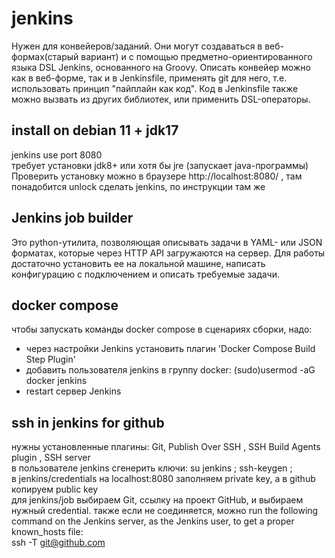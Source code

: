# jenkins

Нужен для конвейеров/заданий. Они могут создаваться в веб-формах(старый вариант) и с помощью предметно-ориентированного языка DSL Jenkins, основанного на Groovy. Описать конвейер можно как в веб-форме, так и в Jenkinsfile, применять git для него, т.е. использовать принцип "пайплайн как код". Код в Jenkinsfile также можно вызвать из других библиотек, или применить DSL-операторы.  

## install on debian 11 + jdk17  
jenkins use port 8080  
требует установки jdk8+ или хотя бы jre (запускает java-программы)  
Проверить установку можно в браузере http://localhost:8080/ , там понадобится unlock сделать jenkins, по инструкции там же  

## Jenkins job builder  
Это python-утилита, позволяющая описывать задачи в YAML- или JSON форматах, которые через HTTP API загружаются на сервер. Для работы достаточно установить ее на локальной машине, написать конфигурацию с подключением и описать требуемые задачи.  

## docker compose  
чтобы запускать команды docker compose в сценариях сборки, надо:  
- через настройки Jenkins установить плагин 'Docker Compose Build Step Plugin'  
- добавить пользователя jenkins  в группу  docker:  (sudo)usermod -aG docker jenkins  
- restart сервер Jenkins

## ssh in jenkins for github   
нужны установленные плагины: Git, Publish Over SSH ,  SSH Build Agents plugin  , SSH server  
в пользователе jenkins сгенерить ключи: su jenkins ; ssh-keygen ;  
в jenkins/credentials на localhost:8080  заполняем private key, а в github копируем public key  
для jenkins/job выбираем Git, ссылку на проект GitHub, и выбираем нужный credential.
также если не соединяется, можно run the following command on the Jenkins server, as the Jenkins user, to get a proper known_hosts file:  
ssh -T git@github.com  







 
